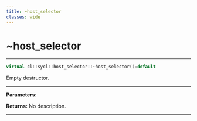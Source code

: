```yaml
---
title: ~host_selector
classes: wide
---
```

# ~host_selector

---

```cpp
virtual cl::sycl::host_selector::~host_selector()=default
```


Empty destructor. 


---
**Parameters:**

**Returns:** No description.

---
